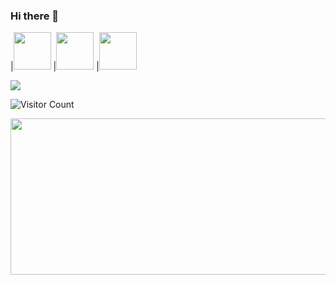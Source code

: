 ### Hi there 👋

|<img src="https://user-images.githubusercontent.com/78387674/217712188-7edb9bcd-877d-4188-aa0f-62f8ddde329e.png" width=60> 
|<img src="https://user-images.githubusercontent.com/78387674/217711921-77c47df2-95a4-4286-b198-b684269ad750.png" width=60> 
|<img src="https://user-images.githubusercontent.com/78387674/217712080-e498b1cd-0a1d-481b-9244-79ea4b71f20a.png" width=60> 



<!--
**joaquintalice/joaquintalice** is a ✨ _special_ ✨ repository because its `README.md` (this file) appears on your GitHub profile.

Here are some ideas to get you started:

- 🔭 I’m currently working on ...
- 🌱 I’m currently learning ...
- 👯 I’m looking to collaborate on ...
- 🤔 I’m looking for help with ...
- 💬 Ask me about ...
- 📫 How to reach me: ...
- 😄 Pronouns: ...
- ⚡ Fun fact: ...
-->

<img src="https://user-images.githubusercontent.com/78387674/217340190-e0189090-d891-413c-8bd9-5caa1e888848.gif"> 

![Visitor Count](https://profile-counter.glitch.me/joaquintalice/count.svg)


<img src="https://user-images.githubusercontent.com/78387674/217348376-d3de1ef9-a0d1-475d-ae6a-bb958936ee5f.gif" width="1000px" height="250px">
